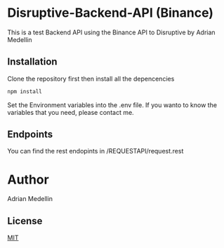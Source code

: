 # Disruptive-Backend-API (Binance)

This is a test Backend API using the Binance API to Disruptive by Adrian Medellin

## Installation

Clone the repository first then install all the depencencies

```bash
npm install
```

Set the Environment variables into the .env file. If you wanto to know the variables that you need, please contact me.


## Endpoints
You can find the rest endopints in /REQUESTAPI/request.rest

# Author

Adrian Medellin

## License
[MIT](https://choosealicense.com/licenses/mit/)

